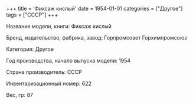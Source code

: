 +++
title = 'Фиксаж кислый'
date = 1954-01-01
categories = ["Другое"]
tags = ["СССР"]
+++

Название модели, книги: Фиксаж кислый

Бренд, издательство, фабрика, завод: Горпромсовет Горхимпромсоюз

Категория: Другое

Год производства, начало выпуска модели: 1954

Страна производитель: СССР

Инвентаризационный номер: 622

Вес, гр: 87

